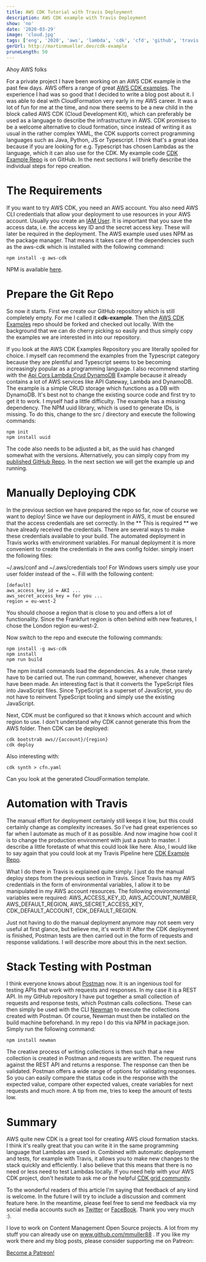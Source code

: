 ```yaml
---
title: AWS CDK Tutorial with Travis Deployment
description: AWS CDK example with Travis Deployment
show: 'no'
date: '2020-03-29'
image: 'cloud.jpg'
tags: ['eng', '2020', 'aws', 'lambda', 'cdk', 'cfd', 'github', 'travis']
gerUrl: http://martinmueller.dev/cdk-example
pruneLength: 50
---
```


Ahoy AWS folks

For a private project I have been working on an AWS CDK example in the past few days. AWS offers a range of great [AWS CDK examples](https://github.com/aws-samples/aws-cdk-examples). The experience I had was so good that I decided to write a blog post about it. I was able to deal with CloudFormation very early in my AWS career. It was a lot of fun for me at the time, and now there seems to be a new child in the block called AWS CDK (Cloud Development Kit), which can preferably be used as a language to describe the infrastructure in AWS. CDK promises to be a welcome alternative to cloud formation, since instead of writing it as usual in the rather complex YAML, the CDK supports correct programming languages ​​such as Java, Python, JS or Typescript. I think that's a great idea because if you are looking for e.g. Typescript has chosen Lambdas as the language, which it can also use for the CDK.
My example code [CDK Example Repo](https://github.com/mmuller88/cdk-example) is on GitHub. In the next sections I will briefly describe the individual steps for repo creation.

# The Requirements
If you want to try AWS CDK, you need an AWS account. You also need AWS CLI credentials that allow your deployment to use resources in your AWS account. Usually you create an [IAM User](https://docs.aws.amazon.com/de_de/IAM/latest/UserGuide/id_users_create.html#id_users_create_cliwpsapi). It is important that you save the access data, i.e. the access key ID and the secret access key. These will later be required in the deployment.
The AWS example used uses NPM as the package manager. That means it takes care of the dependencies such as the aws-cdk which is installed with the following command:

```
npm install -g aws-cdk
```
NPM is available [here](https://nodejs.org/en/download/).

# Prepare the Git Repo
So now it starts. First we create our GitHub repository which is still completely empty. For me I called it **cdk-example**. Then the [AWS CDK Examples](https://github.com/aws-samples/aws-cdk-examples) repo should be forked and checked out locally. With the background that we can do cherry picking so easily and thus simply copy the examples we are interested in into our repository.

If you look at the AWS CDK Examples Repository you are literally spoiled for choice. I myself can recommend the examples from the Typescript category because they are plentiful and Typescript seems to be becoming increasingly popular as a programming language. I also recommend starting with the [Api Cors Lambda Crud DynamoDB](https://github.com/aws-samples/aws-cdk-examples/tree/master/typescript/api-cors-lambda-crud-dynamodb) Example because it already contains a lot of AWS services like API Gateway, Lambda and DynamoDB. The example is a simple CRUD storage which functions as a DB with DynamoDB. It's best not to change the existing source code and first try to get it to work. I myself had a little difficulty. The example has a missing dependency. The NPM uuid library, which is used to generate IDs, is missing. To do this, change to the src / directory and execute the following commands:

```
npm init
npm install uuid
```

The code also needs to be adjusted a bit, as the uuid has changed somewhat with the versions. Alternatively, you can simply copy from my [published GitHub Repo](https://github.com/mmuller88/cdk-example). In the next section we will get the example up and running.

# Manually Deploying CDK
In the previous section we have prepared the repo so far, now of course we want to deploy! Since we have our deployment in AWS, it must be ensured that the access credentials are set correctly. In the ** This is required ** we have already received the credentials. There are several ways to make these credentials available to your build. The automated deployment in Travis works with environment variables. For manual deployment it is more convenient to create the credentials in the aws config folder. simply insert the following files:

~/.aws/conf and ~/.aws/credentials too! For Windows users simply use your user folder instead of the ~. Fill with the following content:

```
[default]
aws_access_key_id = AKI ...
aws_secret_access_key = for you ...
region = eu-west-2
```

You should choose a region that is close to you and offers a lot of functionality. Since the Frankfurt region is often behind with new features, I chose the London region eu-west-2.

Now switch to the repo and execute the following commands:

```
npm install -g aws-cdk
npm install
npm run build
```

The npm install commands load the dependencies. As a rule, these rarely have to be carried out. The run command, however, whenever changes have been made. An interesting fact is that it converts the TypeScript files into JavaScript files. Since TypeScript is a superset of JavaScript, you do not have to reinvent TypeScript tooling and simply use the existing JavaScript.

Next, CDK must be configured so that it knows which account and which region to use. I don't understand why CDK cannot generate this from the AWS folder. Then CDK can be deployed:

```
cdk bootstrab aws//{account}/{region}
cdk deploy
```

Also interesting with:

```
cdk synth > cfn.yaml
```

Can you look at the generated CloudFormation template.

# Automation with Travis
The manual effort for deployment certainly still keeps it low, but this could certainly change as complexity increases. So I've had great experiences so far when I automate as much of it as possible. And now imagine how cool it is to change the production environment with just a push to master. I describe a little foretaste of what this could look like here. Also, I would like to say again that you could look at my Travis Pipeline here [CDK Example Repo](https://github.com/mmuller88/cdk-example/blob/master/.travis.yml).

What I do there in Travis is explained quite simply. I just do the manual deploy steps from the previous section in Travis. Since Travis has my AWS credentials in the form of environmental variables, I allow it to be manipulated in my AWS account resources. The following environmental variables were required: AWS_ACCESS_KEY_ID, AWS_ACCOUNT_NUMBER, AWS_DEFAULT_REGION, AWS_SECRET_ACCESS_KEY, CDK_DEFAULT_ACCOUNT, CDK_DEFAULT_REGION.

Just not having to do the manual deployment anymore may not seem very useful at first glance, but believe me, it's worth it! After the CDK deployment is finished, Postman tests are then carried out in the form of requests and response validations. I will describe more about this in the next section.

# Stack Testing with Postman
I think everyone knows about [Postman](https://www.postman.com/automated-testing) now. It is an ingenious tool for testing APIs that work with requests and responses. In my case it is a REST API. In my GitHub repository I have put together a small collection of requests and response tests, which Postman calls collections. These can then simply be used with the CLI [Newman](https://github.com/postmanlabs/newman) to execute the collections created with Postman. Of course, Newman must then be installed on the build machine beforehand. In my repo I do this via NPM in package.json. Simply run the following command:

```
npm install newman
```

The creative process of writing collections is then such that a new collection is created in Postman and requests are written. The request runs against the REST API and returns a response. The response can then be validated. Postman offers a wide range of options for validating responses. So you can easily compare the status code in the response with the expected value, compare other expected values, create variables for next requests and much more. A tip from me, tries to keep the amount of tests low.

# Summary
AWS quite new CDK is a great tool for creating AWS cloud formation stacks. I think it's really great that you can write it in the same programming language that Lambdas are used in. Combined with automatic deployment and tests, for example with Travis, it allows you to make new changes to the stack quickly and efficiently. I also believe that this means that there is no need or less need to test Lambdas locally. If you need help with your AWS CDK project, don't hesitate to ask me or the helpful [CDK grid community](https://gitter.im/awslabs/aws-cdk).

To the wonderful readers of this article I'm saying that feedback of any kind is welcome. In the future I will try to include a discussion and comment feature here. In the meantime, please feel free to send me feedback via my social media accounts such as [Twitter](https://twitter.com/MartinMueller_) or [FaceBook](https://www.facebook.com/martin.muller.10485). Thank you very much :).

I love to work on Content Management Open Source projects. A lot from my stuff you can already use on www.github.com/mmuller88 . If you like my work there and my blog posts, please consider supporting me on Patreon:

<a href="https://www.patreon.com/bePatron?u=29010217" data-patreon-widget-type="become-patron-button">Become a Patreon!</a><script async src="https://c6.patreon.com/becomePatronButton.bundle.js"></script>